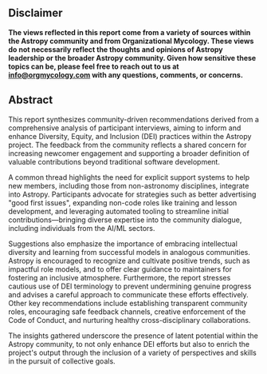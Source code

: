 ## Disclaimer

**The views reflected in this report come from a variety of sources within the Astropy community and from Organizational Mycology. These views do not necessarily reflect the thoughts and opinions of Astropy leadership or the broader Astropy community. Given how sensitive these topics can be, please feel free to reach out to us at [info@orgmycology.com](mailto:info@orgmycology.com) with any questions, comments, or concerns.**

## Abstract

This report synthesizes community-driven recommendations derived from a comprehensive analysis of participant interviews, aiming to inform and enhance Diversity, Equity, and Inclusion (DEI) practices within the Astropy project. The feedback from the community reflects a shared concern for increasing newcomer engagement and supporting a broader definition of valuable contributions beyond traditional software development.

A common thread highlights the need for explicit support systems to help new members, including those from non-astronomy disciplines, integrate into Astropy. Participants advocate for strategies such as better advertising "good first issues", expanding non-code roles like training and lesson development, and leveraging automated tooling to streamline initial contributions—bringing diverse expertise into the community dialogue, including individuals from the AI/ML sectors.

Suggestions also emphasize the importance of embracing intellectual diversity and learning from successful models in analogous communities. Astropy is encouraged to recognize and cultivate positive trends, such as impactful role models, and to offer clear guidance to maintainers for fostering an inclusive atmosphere. Furthermore, the report stresses cautious use of DEI terminology to prevent undermining genuine progress and advises a careful approach to communicate these efforts effectively. Other key recommendations include establishing transparent community roles, encouraging safe feedback channels, creative enforcement of the Code of Conduct, and nurturing healthy cross-disciplinary collaborations.

The insights gathered underscore the presence of latent potential within the Astropy community, to not only enhance DEI efforts but also to enrich the project's output through the inclusion of a variety of perspectives and skills in the pursuit of collective goals.

